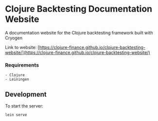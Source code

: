 # Clojure Backtesting Documentation Website

A documentation website for the Clojure backtesting framework built with Cryogen

Link to website: [https://clojure-finance.github.io/clojure-backtesting-website/](https://clojure-finance.github.io/clojure-backtesting-website/)

### Requirements

```
- Clojure
- Leiningen
```

## Development

To start the server:
```
lein serve
```


